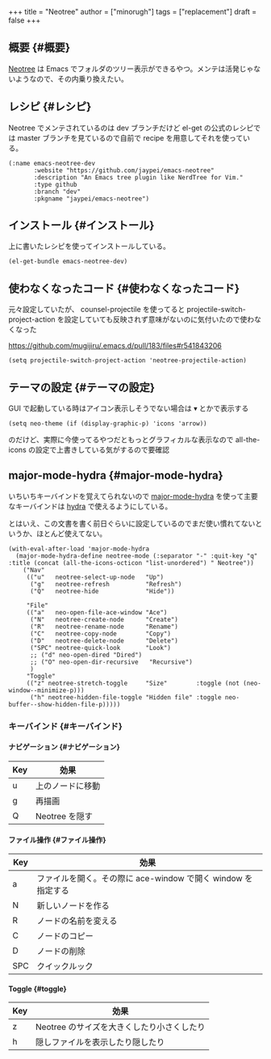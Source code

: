 +++
title = "Neotree"
author = ["minorugh"]
tags = ["replacement"]
draft = false
+++

## 概要 {#概要}

[Neotree](https://github.com/jaypei/emacs-neotree) は Emacs でフォルダのツリー表示ができるやつ。メンテは活発じゃないようなので、その内乗り換えたい。


## レシピ {#レシピ}

Neotree でメンテされているのは dev ブランチだけど
el-get の公式のレシピでは master ブランチを見ているので自前で recipe を用意してそれを使っている。

```emacs-lisp
(:name emacs-neotree-dev
	   :website "https://github.com/jaypei/emacs-neotree"
	   :description "An Emacs tree plugin like NerdTree for Vim."
	   :type github
	   :branch "dev"
	   :pkgname "jaypei/emacs-neotree")
```


## インストール {#インストール}

上に書いたレシピを使ってインストールしている。

```emacs-lisp
(el-get-bundle emacs-neotree-dev)
```


## 使わなくなったコード {#使わなくなったコード}

元々設定していたが、
counsel-projectile を使ってると
projectile-switch-project-action を設定していても反映されず意味がないのに気付いたので使わなくなった

<https://github.com/mugijiru/.emacs.d/pull/183/files#r541843206>

```emacs-lisp
(setq projectile-switch-project-action 'neotree-projectile-action)
```


## テーマの設定 {#テーマの設定}

GUI で起動している時はアイコン表示しそうでない場合は ▾ とかで表示する

```emacs-lisp
(setq neo-theme (if (display-graphic-p) 'icons 'arrow))
```

のだけど、実際に今使ってるやつだともっとグラフィカルな表示なので
all-the-icons の設定で上書きしている気がするので要確認


## major-mode-hydra {#major-mode-hydra}

いちいちキーバインドを覚えてられないので
[major-mode-hydra](https://github.com/jerrypnz/major-mode-hydra.el) を使って主要なキーバインドは [hydra](https://github.com/abo-abo/hydra) で使えるようにしている。

とはいえ、この文書を書く前日ぐらいに設定しているのでまだ使い慣れてないというか、ほとんど使えてない。

```emacs-lisp
(with-eval-after-load 'major-mode-hydra
  (major-mode-hydra-define neotree-mode (:separator "-" :quit-key "q" :title (concat (all-the-icons-octicon "list-unordered") " Neotree"))
	("Nav"
	 (("u"   neotree-select-up-node   "Up")
	  ("g"   neotree-refresh          "Refresh")
	  ("Q"   neotree-hide             "Hide"))

	 "File"
	 (("a"   neo-open-file-ace-window "Ace")
	  ("N"   neotree-create-node      "Create")
	  ("R"   neotree-rename-node      "Rename")
	  ("C"   neotree-copy-node        "Copy")
	  ("D"   neotree-delete-node      "Delete")
	  ("SPC" neotree-quick-look       "Look")
	  ;; ("d" neo-open-dired "Dired")
	  ;; ("O" neo-open-dir-recursive   "Recursive")
	  )
	 "Toggle"
	 (("z" neotree-stretch-toggle     "Size"        :toggle (not (neo-window--minimize-p)))
	  ("h" neotree-hidden-file-toggle "Hidden file" :toggle neo-buffer--show-hidden-file-p)))))
```


### キーバインド {#キーバインド}


#### ナビゲーション {#ナビゲーション}

| Key | 効果        |
|-----|-----------|
| u   | 上のノードに移動 |
| g   | 再描画      |
| Q   | Neotree を隠す |


#### ファイル操作 {#ファイル操作}

| Key | 効果                                     |
|-----|----------------------------------------|
| a   | ファイルを開く。その際に ace-window で開く window を指定する |
| N   | 新しいノードを作る                       |
| R   | ノードの名前を変える                     |
| C   | ノードのコピー                           |
| D   | ノードの削除                             |
| SPC | クイックルック                           |


#### Toggle {#toggle}

| Key | 効果                      |
|-----|-------------------------|
| z   | Neotree のサイズを大きくしたり小さくしたり |
| h   | 隠しファイルを表示したり隠したり |
